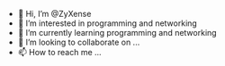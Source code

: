 - 👋 Hi, I’m @ZyXense
- 👀 I’m interested in programming and networking
- 🌱 I’m currently learning programming and networking
- 💞️ I’m looking to collaborate on ...
- 📫 How to reach me ...

<!---
ZyXense/ZyXense is a ✨ special ✨ repository because its `README.md` (this file) appears on your GitHub profile.
You can click the Preview link to take a look at your changes.
--->
